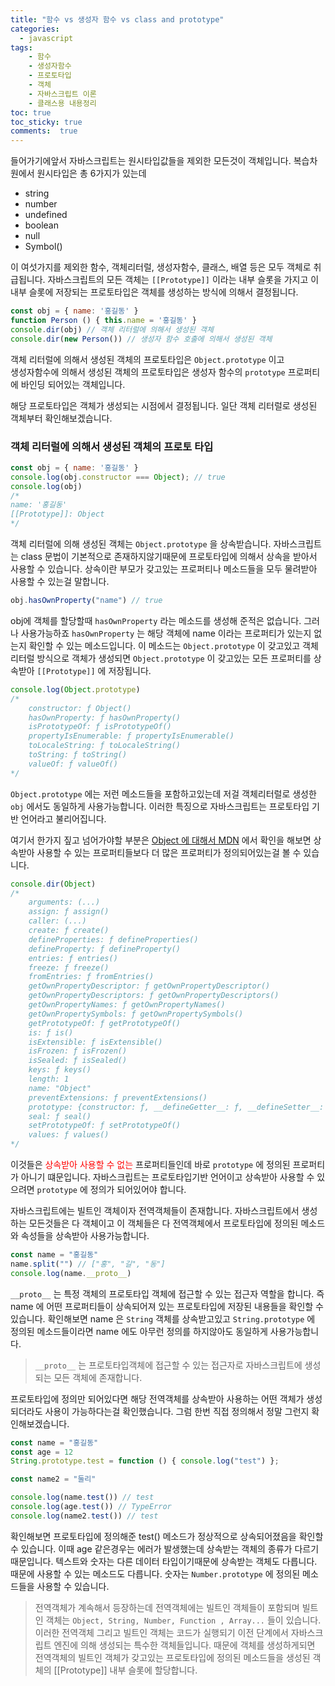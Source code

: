 ```yaml
---
title: "함수 vs 생성자 함수 vs class and prototype"
categories: 
  - javascript
tags: 
    - 함수
    - 생성자함수
    - 프로토타입
    - 객체
    - 자바스크립트 이론
    - 클래스용 내용정리
toc: true
toc_sticky: true
comments:  true
---
```



들어가기에앞서 자바스크립트는 원시타입값들을 제외한 모든것이 객체입니다. 복습차원에서 원시타입은 총 6가지가 있는데
- string
- number
- undefined
- boolean
- null
- Symbol()

이 여섯가지를 제외한 함수, 객체리터럴, 생성자함수, 클래스, 배열 등은 모두 객체로 취급됩니다. 자바스크립트의 모든 객체는 `[[Prototype]]` 이라는 내부 슬롯을 가지고 이 내부 슬롯에 저장되는 프로토타입은 객체를 생성하는 방식에 의해서 결정됩니다.

```js
const obj = { name: '홍길동' }
function Person () { this.name = '홍길동' }
console.dir(obj) // 객체 리터럴에 의해서 생성된 객체
console.dir(new Person()) // 생성자 함수 호출에 의해서 생성된 객체
```

객체 리터럴에 의해서 생성된 객체의 프로토타입은 `Object.prototype` 이고   
생성자함수에 의해서 생성된 객체의 프로토타입은 생성자 함수의 `prototype` 프로퍼티에 바인딩 되어있는 객체입니다. 
  
해당 프로토타입은 객체가 생성되는 시점에서 결정됩니다. 일단 객체 리터럴로 생성된 객체부터 확인해보겠습니다. 

### 객체 리터럴에 의해서 생성된 객체의 프로토 타입
```js
const obj = { name: '홍길동' }
console.log(obj.constructor === Object); // true
console.log(obj)
/*
name: '홍길동'
[[Prototype]]: Object
*/
```
객체 리터럴에 의해 생성된 객체는 `Object.prototype` 을 상속받습니다. 자바스크립트는 class 문법이 기본적으로 존재하지않기때문에 프로토타입에 의해서 상속을 받아서 사용할 수 있습니다. 상속이란 부모가 갖고있는 프로퍼티나 메소드들을 모두 물려받아 사용할 수 있는걸 말합니다.
  
```js
obj.hasOwnProperty("name") // true
```
obj에 객체를 할당할때 `hasOwnProperty` 라는 메소드를 생성해 준적은 없습니다. 그러나 사용가능하죠 `hasOwnProperty` 는 해당 객체에 name 이라는 프로퍼티가 있는지 없는지 확인할 수 있는 메소드입니다. 이 메소드는 `Object.prototype` 이 갖고있고 객체 리터럴 방식으로 객체가 생성되면 `Object.prototype` 이 갖고있는 모든 프로퍼티를 상속받아 `[[Prototype]]` 에 저장됩니다.

```js
console.log(Object.prototype)
/*
    constructor: ƒ Object()
    hasOwnProperty: ƒ hasOwnProperty()
    isPrototypeOf: ƒ isPrototypeOf()
    propertyIsEnumerable: ƒ propertyIsEnumerable()
    toLocaleString: ƒ toLocaleString()
    toString: ƒ toString()
    valueOf: ƒ valueOf()
*/
```
`Object.prototype` 에는 저런 메소드들을 포함하고있는데 저걸 객체리터럴로 생성한 `obj` 에서도 동일하게 사용가능합니다. 이러한 특징으로 자바스크립트는 프로토타입 기반 언어라고 불리어집니다.
  
여기서 한가지 짚고 넘어가야할 부분은 [Object 에 대해서 MDN](https://developer.mozilla.org/ko/docs/Web/JavaScript/Reference/Global_Objects/Object) 에서 확인을 해보면 상속받아 사용할 수 있는 프로퍼티들보다 더 많은 프로퍼티가 정의되어있는걸 볼 수 있습니다.

```js
console.dir(Object)
/*
    arguments: (...)
    assign: ƒ assign()
    caller: (...)
    create: ƒ create()
    defineProperties: ƒ defineProperties()
    defineProperty: ƒ defineProperty()
    entries: ƒ entries()
    freeze: ƒ freeze()
    fromEntries: ƒ fromEntries()
    getOwnPropertyDescriptor: ƒ getOwnPropertyDescriptor()
    getOwnPropertyDescriptors: ƒ getOwnPropertyDescriptors()
    getOwnPropertyNames: ƒ getOwnPropertyNames()
    getOwnPropertySymbols: ƒ getOwnPropertySymbols()
    getPrototypeOf: ƒ getPrototypeOf()
    is: ƒ is()
    isExtensible: ƒ isExtensible()
    isFrozen: ƒ isFrozen()
    isSealed: ƒ isSealed()
    keys: ƒ keys()
    length: 1
    name: "Object"
    preventExtensions: ƒ preventExtensions()
    prototype: {constructor: ƒ, __defineGetter__: ƒ, __defineSetter__: ƒ, hasOwnProperty: ƒ, __lookupGetter__: ƒ, …}
    seal: ƒ seal()
    setPrototypeOf: ƒ setPrototypeOf()
    values: ƒ values()
*/
```
이것들은 <span style="color: red">상속받아 사용할 수 없는</span> 프로퍼티들인데 바로 `prototype` 에 정의된 프로퍼티가 아니기 떄문입니다. 자바스크립트는 프로토타입기반 언어이고 상속받아 사용할 수 있으려면 `prototype` 에 정의가 되어있어야 합니다.
  
자바스크립트에는 빌트인 객체이자 전역객체들이 존재합니다. 자바스크립트에서 생성하는 모든것들은 다 객체이고 이 객체들은 다 전역객체에서 프로토타입에 정의된 메소드와 속성들을 상속받아 사용가능합니다.

```js
const name = "홍길동"
name.split("") // ["홍", "길", "동"]
console.log(name.__proto__)
```
`__proto__` 는 특정 객체의 프로토타입 객체에 접근할 수 있는 접근자 역할을 합니다. 즉 name 에 어떤 프로퍼티들이 상속되어져 있는 프로토타입에 저장된 내용들을 확인할 수 있습니다. 확인해보면 name 은 `String` 객체를 상속받고있고 `String.prototype` 에 정의된 메소드들이라면 name 에도 아무런 정의를 하지않아도 동일하게 사용가능합니다. 

> `__proto__` 는 프로토타입객체에 접근할 수 있는 접근자로 자바스크립트에 생성되는 모든 객체에 존재합니다.  

프로토타입에 정의만 되어있다면 해당 전역객체를 상속받아 사용하는 어떤 객체가 생성되더라도 사용이 가능하다는걸 확인했습니다. 그럼 한번 직접 정의해서 정말 그런지 확인해보겠습니다.

```js
const name = "홍길동"
const age = 12
String.prototype.test = function () { console.log("test") };

const name2 = "둘리"

console.log(name.test()) // test
console.log(age.test()) // TypeError
console.log(name2.test()) // test
```
확인해보면 프로토타입에 정의해준 test() 메소드가 정상적으로 상속되어졌음을 확인할 수 있습니다. 이때 age 같은경우는 에러가 발생했는데 상속받는 객체의 종류가 다르기때문입니다. 텍스트와 숫자는 다른 데이터 타입이기때문에 상속받는 객체도 다릅니다. 때문에 사용할 수 있는 메소드도 다릅니다.
숫자는 `Number.prototype` 에 정의된 메소드들을 사용할 수 있습니다.

> 전역객체가 계속해서 등장하는데 전역객체에는 빌트인 객체들이 포함되며 빌트인 객체는 `Object, String, Number, Function , Array...` 들이 있습니다. 이러한 전역객체 그리고 빌트인 객체는 코드가 실행되기 이전 단계에서 자바스크립트 엔진에 의해 생성되는 특수한 객체들입니다. 때문에 객체를 생성하게되면 전역객체의 빌트인 객체가 갖고있는 프로토타입에 정의된 메소드들을 생성된 객체의 [[Prototype]] 내부 슬롯에 할당합니다.
  
